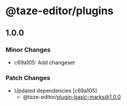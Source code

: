 # @taze-editor/plugins

## 1.0.0

### Minor Changes

- c69a105: Add changeset

### Patch Changes

- Updated dependencies [c69a105]
  - @taze-editor/plugin-basic-marks@1.0.0
